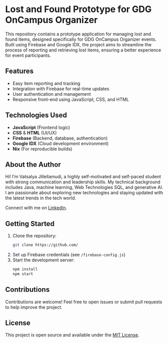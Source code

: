 # Lost and Found Prototype for GDG OnCampus Organizer

This repository contains a prototype application for managing lost and found items, designed specifically for GDG OnCampus Organizer events. Built using Firebase and Google IDX, the project aims to streamline the process of reporting and retrieving lost items, ensuring a better experience for event participants.

## Features

- Easy item reporting and tracking
- Integration with Firebase for real-time updates
- User authentication and management
- Responsive front-end using JavaScript, CSS, and HTML

## Technologies Used

- **JavaScript** (Frontend logic)
- **CSS** & **HTML** (UI/UX)
- **Firebase** (Backend, database, authentication)
- **Google IDX** (Cloud development environment)
- **Nix** (For reproducible builds)

## About the Author

Hi! I’m Vatsalya Jillellamudi, a highly self-motivated and self-paced student with strong communication and leadership skills. My technical background includes Java, machine learning, Web Technologies SQL, and generative AI. I am passionate about exploring new technologies and staying updated with the latest trends in the tech world.

Connect with me on [LinkedIn](https://linkedin.com/in/vatsalyajillellamudi?utm_source=share&utm_campaign=share_via&utm_content=profile&utm_medium=android_app).

## Getting Started

1. Clone the repository:
    ```bash
    git clone https://github.com/
    ```
2. Set up Firebase credentials (see `/firebase-config.js`)
3. Start the development server:
    ```bash
    npm install
    npm start
    ```

## Contributions

Contributions are welcome! Feel free to open issues or submit pull requests to help improve the project.

## License

This project is open source and available under the [MIT License](LICENSE).
